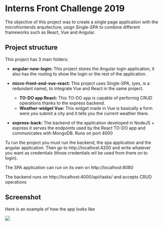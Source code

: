 # Interns Front Challenge 2019
The objective of this project was to create a single page application with the microfrontends arquitecture, usign Single-SPA to combine different frameworks such as React, Vue and Angular. 


## Project structure
This project has 3 main folders:

* __angular-new-login:__ This project stores the Angular login application, it also has the routing to show the login or the rest of the application.
* __micro-front-end-vue-react:__ This project uses Single-SPA, (yes, is a redundant name), to integrate Vue and React in the same project. 
    *   __TO-DO app React:__ This TO-DO app is capable of performig CRUD operations thanks to the express backend.
    *   __Weather-widget Vue:__ This widget made in Vue is basically a form were you submit a city and it tells you the current weather there.

* __express-back:__ The backend of the application developed in NodeJS + express it serves the endpoints used by the React TO-DO app and communicates with MongoDB.
Runs on port 4000

Tu run the project you must run the backend, the spa application and the angular application. Then go to http://localhost:4200 and write whatever you want as credentials (those credentials wil be used from there on to login).

The SPA application can run on its own on http://localhost:8080

The backend runs on http://localhost:4000/api/tasks/ and accepts CRUD operations 

## Screenshot
Here is an example of how the app looks like

![](https://i.imgur.com/0uQSdGI.jpg)


